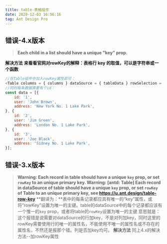 ```yaml
---
title: table-表格组件
date: 2020-12-03 16:56:16
tag: Ant Design Pro
---
```


## 错误-4.x版本

> **Each child in a list should have a unique "key" prop.**

**解决方法**
**来看看官网对rowKey的解释：表格行 key 的取值，可以是字符串或一个函数**
``` js
//在Table组件中加入rowKey属性即可：
<Table columns = { columns } dataSource = { tableData } rowSelection = { rowSelection } rowKey = { row => row.id }/>
//同时每条数据需要有个id：
const data = [{
    id: '1',
    user: 'John Brown',
    address: 'New York No. 1 Lake Park',
}, {
    id: '2',
    user: 'Jim Green',
    address: 'London No. 1 Lake Park',
}, {
    id: '3',
    user: 'Joe Black',
    address: 'Sidney No. 1 Lake Park',
}];
```

## 错误-3.x版本

> **Warning: Each record in table should have a unique `key` prop, or set `rowKey` to an unique primary key. Warning: [antd: Table] Each record in dataSource of table should have a unique `key` prop, or set `rowKey` of Table to an unique primary key, see https://u.ant.design/table-row-key**
**翻译为：**表中的每条记录都应具有唯一的“key”属性，或将“rowKey”设置为唯一的主键。table的dataSource中的每个记录都应该有一个惟一的`key` prop，或者将table的`rowKey`设置为唯一的主键
意思就是：这个报错是说需要对dataSource的行加key，不是对列加key，同时这里的rowKey需要使用行的唯一的属性名，不能使用不唯一的属性名或不存在的属性名，不然还是报那个错。列是否加key均可。
**解决方法**
>同上4.x的解决方法--加rowKey属性
